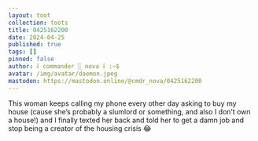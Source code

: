 ```yaml
---
layout: toot
collection: toots
title: 0425162200
date: 2024-04-25
published: true
tags: []
pinned: false
author: ⸸ commander ░ nova ⸸ :~$
avatar: /img/avatar/daemon.jpeg
mastodon: https://mastodon.online/@cmdr_nova/0425162200
---
```


This woman keeps calling my phone every other day asking to buy my house (cause she’s probably a slumlord or something, and also I don’t own a house!) and I finally texted her back and told her to get a damn job and stop being a creator of the housing crisis 😂
